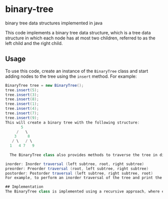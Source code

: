 # binary-tree
binary tree data structures implemented in java 


This code implements a binary tree data structure, which is a tree data structure in which each node has at most two children, referred to as the left child and the right child. 

## Usage

To use this code, create an instance of the `BinaryTree` class and start adding nodes to the tree using the `insert` method. For example:

```java
BinaryTree tree = new BinaryTree();
tree.insert(5);
tree.insert(3);
tree.insert(8);
tree.insert(1);
tree.insert(4);
tree.insert(7);
tree.insert(9);
This will create a binary tree with the following structure:
       5
     /   \
    3     8
   / \   / \
  1   4 7   9
  
  The BinaryTree class also provides methods to traverse the tree in different orders:

inorder: Inorder traversal (left subtree, root, right subtree)
preorder: Preorder traversal (root, left subtree, right subtree)
postorder: Postorder traversal (left subtree, right subtree, root)
For example, to perform an inorder traversal of the tree and print the values of each node: tree.inorder();

## Implementation
The BinaryTree class is implemented using a recursive approach, where each node in the tree is an instance of the Node class. Each Node object contains a value and references to its left and right children.
